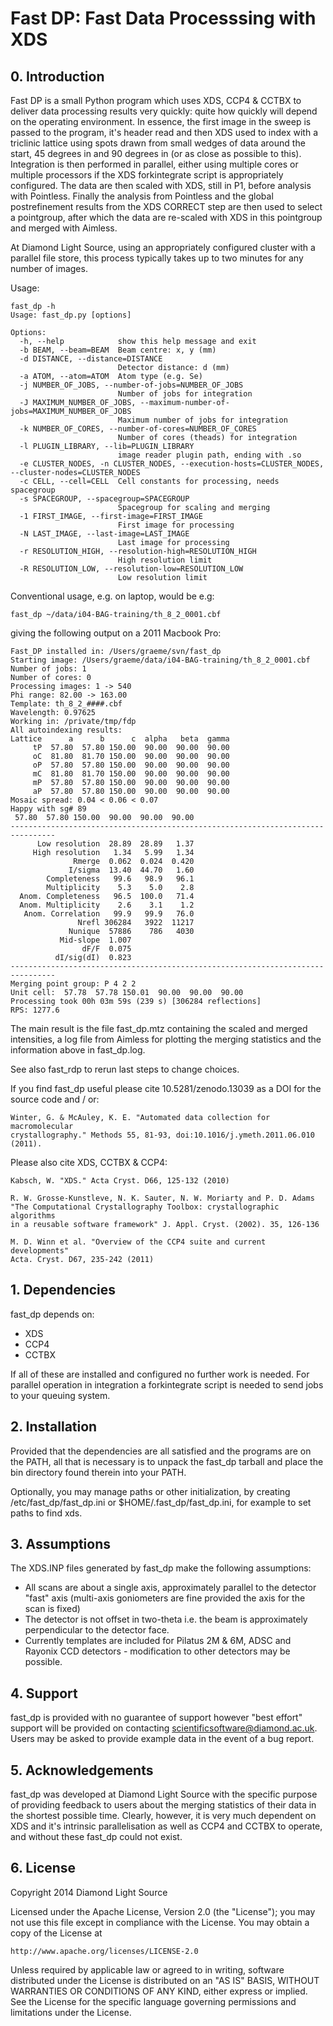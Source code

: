 # Fast DP: Fast Data Processsing with XDS

## 0. Introduction

Fast DP is a small Python program which uses XDS, CCP4 & CCTBX to deliver
data processing results very quickly: quite how quickly will depend on the
operating environment. In essence, the first image in the sweep is passed
to the program, it's header read and then XDS used to index with a triclinic
lattice using spots drawn from small wedges of data around the start, 45
degrees in and 90 degrees in (or as close as possible to this). Integration
is then performed in parallel, either using multiple cores or multiple
processors if the XDS forkintegrate script is appropriately configured. The
data are then scaled with XDS, still in P1, before analysis with Pointless.
Finally the analysis from Pointless and the global postrefinement results
from the XDS CORRECT step are then used to select a pointgroup, after which
the data are re-scaled with XDS in this pointgroup and merged with Aimless.

At Diamond Light Source, using an appropriately configured cluster with a
parallel file store, this process typically takes up to two minutes for any
number of images.

Usage:

```
fast_dp -h
Usage: fast_dp.py [options]

Options:
  -h, --help            show this help message and exit
  -b BEAM, --beam=BEAM  Beam centre: x, y (mm)
  -d DISTANCE, --distance=DISTANCE
                        Detector distance: d (mm)
  -a ATOM, --atom=ATOM  Atom type (e.g. Se)
  -j NUMBER_OF_JOBS, --number-of-jobs=NUMBER_OF_JOBS
                        Number of jobs for integration
  -J MAXIMUM_NUMBER_OF_JOBS, --maximum-number-of-jobs=MAXIMUM_NUMBER_OF_JOBS
                        Maximum number of jobs for integration
  -k NUMBER_OF_CORES, --number-of-cores=NUMBER_OF_CORES
                        Number of cores (theads) for integration
  -l PLUGIN_LIBRARY, --lib=PLUGIN_LIBRARY
                        image reader plugin path, ending with .so
  -e CLUSTER_NODES, -n CLUSTER_NODES, --execution-hosts=CLUSTER_NODES, --cluster-nodes=CLUSTER_NODES
  -c CELL, --cell=CELL  Cell constants for processing, needs spacegroup
  -s SPACEGROUP, --spacegroup=SPACEGROUP
                        Spacegroup for scaling and merging
  -1 FIRST_IMAGE, --first-image=FIRST_IMAGE
                        First image for processing
  -N LAST_IMAGE, --last-image=LAST_IMAGE
                        Last image for processing
  -r RESOLUTION_HIGH, --resolution-high=RESOLUTION_HIGH
                        High resolution limit
  -R RESOLUTION_LOW, --resolution-low=RESOLUTION_LOW
                        Low resolution limit
```
Conventional usage, e.g. on laptop, would be e.g:
```
fast_dp ~/data/i04-BAG-training/th_8_2_0001.cbf
```

giving the following output on a 2011 Macbook Pro:
```
Fast_DP installed in: /Users/graeme/svn/fast_dp
Starting image: /Users/graeme/data/i04-BAG-training/th_8_2_0001.cbf
Number of jobs: 1
Number of cores: 0
Processing images: 1 -> 540
Phi range: 82.00 -> 163.00
Template: th_8_2_####.cbf
Wavelength: 0.97625
Working in: /private/tmp/fdp
All autoindexing results:
Lattice      a      b      c  alpha   beta  gamma
     tP  57.80  57.80 150.00  90.00  90.00  90.00
     oC  81.80  81.70 150.00  90.00  90.00  90.00
     oP  57.80  57.80 150.00  90.00  90.00  90.00
     mC  81.80  81.70 150.00  90.00  90.00  90.00
     mP  57.80  57.80 150.00  90.00  90.00  90.00
     aP  57.80  57.80 150.00  90.00  90.00  90.00
Mosaic spread: 0.04 < 0.06 < 0.07
Happy with sg# 89
 57.80  57.80 150.00  90.00  90.00  90.00
--------------------------------------------------------------------------------
      Low resolution  28.89  28.89   1.37
     High resolution   1.34   5.99   1.34
              Rmerge  0.062  0.024  0.420
             I/sigma  13.40  44.70   1.60
        Completeness   99.6   98.9   96.1
        Multiplicity    5.3    5.0    2.8
  Anom. Completeness   96.5  100.0   71.4
  Anom. Multiplicity    2.6    3.1    1.2
   Anom. Correlation   99.9   99.9   76.0
               Nrefl 306284   3922  11217
             Nunique  57886    786   4030
           Mid-slope  1.007
                dF/F  0.075
          dI/sig(dI)  0.823
--------------------------------------------------------------------------------
Merging point group: P 4 2 2
Unit cell:  57.78  57.78 150.01  90.00  90.00  90.00
Processing took 00h 03m 59s (239 s) [306284 reflections]
RPS: 1277.6
```

The main result is the file fast_dp.mtz containing the scaled and merged
intensities, a log file from Aimless for plotting the merging statistics
and the information above in fast_dp.log.

See also fast_rdp to rerun last steps to change choices.

If you find fast_dp useful please cite 10.5281/zenodo.13039 as a DOI for the
source code and / or:

	Winter, G. & McAuley, K. E. "Automated data collection for macromolecular
	crystallography." Methods 55, 81-93, doi:10.1016/j.ymeth.2011.06.010 (2011).

Please also cite XDS, CCTBX & CCP4:

	Kabsch, W. "XDS." Acta Cryst. D66, 125-132 (2010)

	R. W. Grosse-Kunstleve, N. K. Sauter, N. W. Moriarty and P. D. Adams
	"The Computational Crystallography Toolbox: crystallographic algorithms
	in a reusable software framework" J. Appl. Cryst. (2002). 35, 126-136

	M. D. Winn et al. "Overview of the CCP4 suite and current developments"
	Acta. Cryst. D67, 235-242 (2011)

## 1. Dependencies

fast_dp depends on:

 * XDS
 * CCP4
 * CCTBX

If all of these are installed and configured no further work is needed. For
parallel operation in integration a forkintegrate script is needed to send
jobs to your queuing system.

## 2. Installation

Provided that the dependencies are all satisfied and the programs are on the
PATH, all that is necessary is to unpack the fast_dp tarball and place the
bin directory found therein into your PATH.

Optionally, you may manage paths or other initialization, by creating 
/etc/fast_dp/fast_dp.ini or $HOME/.fast_dp/fast_dp.ini, for example to set
paths to find xds.

## 3. Assumptions

The XDS.INP files generated by fast_dp make the following assumptions:

 * All scans are about a single axis, approximately parallel to the detector
   "fast" axis (multi-axis goniometers are fine provided the axis for the
   scan is fixed)
 * The detector is not offset in two-theta i.e. the beam is approximately
   perpendicular to the detector face.
 * Currently templates are included for Pilatus 2M & 6M, ADSC and Rayonix CCD
   detectors - modification to other detectors may be possible.

## 4. Support

fast_dp is provided with no guarantee of support however "best effort" support
will be provided on contacting scientificsoftware@diamond.ac.uk. Users may be
asked to provide example data in the event of a bug report.

## 5. Acknowledgements

fast_dp was developed at Diamond Light Source with the specific purpose of
providing feedback to users about the merging statistics of their data in the
shortest possible time. Clearly, however, it is very much dependent on XDS
and it's intrinsic parallelisation as well as CCP4 and CCTBX to operate, and
without these fast_dp could not exist.

## 6. License

Copyright 2014 Diamond Light Source

Licensed under the Apache License, Version 2.0 (the "License");
you may not use this file except in compliance with the License.
You may obtain a copy of the License at

    http://www.apache.org/licenses/LICENSE-2.0

Unless required by applicable law or agreed to in writing, software
distributed under the License is distributed on an "AS IS" BASIS,
WITHOUT WARRANTIES OR CONDITIONS OF ANY KIND, either express or implied.
See the License for the specific language governing permissions and
limitations under the License.
